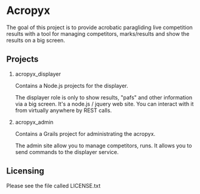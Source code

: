 Acropyx
=======

The goal of this project is to provide acrobatic paragliding live competition results with a tool for managing competitors, marks/results and show the results on a big screen.

Projects
--------

1. acropyx_displayer

	Contains a Node.js projects for the displayer.

	The displayer role is only to show results, "pafs" and other information via a big screen. It's a node.js / jquery web site. You can interact with it from virtually anywhere by REST calls.


2. acropyx_admin

	Contains a Grails project for administrating the acropyx.

	The admin site allow you to manage competitors, runs. It allows you to send commands to the displayer service.


Licensing
---------

Please see the file called LICENSE.txt